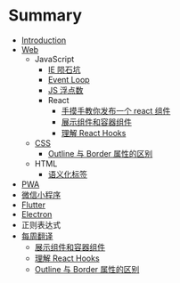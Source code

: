 # Summary

- [Introduction](README.md)
- [Web](Web/README.md)
  - JavaScript
    - [IE 陨石坑](Web/IE.md)
    - [Event Loop](Web/event-loop.md)
    - [JS 浮点数](Web/js-float.md)
    - React
      - [手摸手教你发布一个 react 组件](Web/how-to-create-a-react-component.md)
      - [展示组件和容器组件](translation/2019-01-31.md)
      - [理解 React Hooks](translation/2019-02-21.md)
  - [CSS](CSS/README.md)
    - [Outline 与 Border 属性的区别](translation/2019-03-13.md)
  - HTML
    - [语义化标签](HTML/tag.md)
- [PWA](PWA/README.md)
- [微信小程序](mp/README.md)
- [Flutter](Flutter/README.md)
- [Electron](Electron/README.md)
- 正则表达式
- [每周翻译](translation/README.md)
  - [展示组件和容器组件](translation/2019-01-31.md)
  - [理解 React Hooks](translation/2019-02-21.md)
  - [Outline 与 Border 属性的区别](translation/2019-03-13.md)
